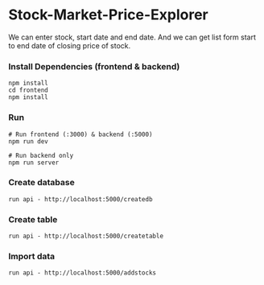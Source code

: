 # Stock-Market-Price-Explorer
We can enter stock, start date and end date. And we can get list form start to end date of closing price of stock.


### Install Dependencies (frontend & backend)

```
npm install
cd frontend
npm install
```

### Run

```
# Run frontend (:3000) & backend (:5000)
npm run dev

# Run backend only
npm run server
```
### Create database

```
run api - http://localhost:5000/createdb
```

### Create table

```
run api - http://localhost:5000/createtable
```

### Import data

```
run api - http://localhost:5000/addstocks
```



